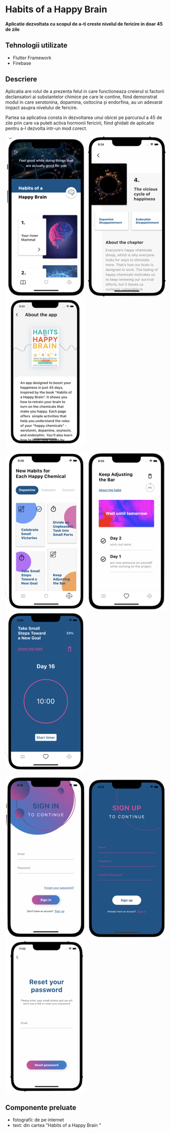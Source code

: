 # Habits of a Happy Brain 

#### Aplicatie dezvoltata cu scopul de a-ti creste nivelul de fericire in doar 45 de zile

## Tehnologii utilizate

* Flutter Framework
* Firebase 


## Descriere

Aplicatia are rolul de a prezenta felul in care functioneaza creierul si factorii declansatori ai substantelor chimice pe care le contine, fiind demonstrat modul in care serotonina, dopamina, oxitocina și endorfina, au un adevarat impact asupra nivelului de fericire. 

Partea sa aplicativa consta in dezvoltarea unui obicei pe parcursul a 45 de zile prin care va puteti activa hormonii fericirii, fiind ghidati de aplicatie pentru a-l dezvolta intr-un mod corect.




<p float="left">
  <img src="assets/app_images/app_img1.png" width="250" />
  <img src="assets/app_images/app_img2.png" width="250" /> 
  <img src="assets/app_images/app_img8.png" width="250" />
</p>

<p float="left">
  <img src="assets/app_images/app_img3.png" width="250" />
  <img src="assets/app_images/app_img4.png" width="250" />
  <img src="assets/app_images/app_img5.png" width="250" /> 
</p>

<p float="left">
  <img src="assets/app_images/app_img6.png" width="250" />
  <img src="assets/app_images/app_img7.png" width="250" />  
  <img src="assets/app_images/app_img9.png" width="250" />  
</p>



## Componente preluate

* fotografii: de pe internet
* text: din cartea "Habits of a Happy Brain "

